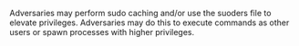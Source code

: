 Adversaries may perform sudo caching and/or use the suoders file to elevate privileges. Adversaries may do this to execute commands as other users or spawn processes with higher privileges.
